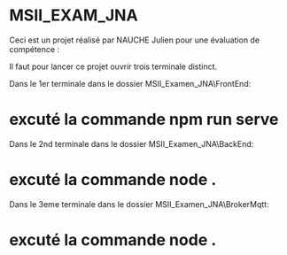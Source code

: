 # MSII_EXAM_JNA

Ceci est un projet réalisé par NAUCHE Julien pour une évaluation de compétence :

Il faut pour lancer ce projet ouvrir trois terminale distinct.

Dans le 1er terminale dans le dossier MSII_Examen_JNA\FrontEnd:
# excuté la commande npm run serve

Dans le 2nd terminale dans le dossier MSII_Examen_JNA\BackEnd:
# excuté la commande node .

Dans le 3eme terminale dans le dossier MSII_Examen_JNA\BrokerMqtt:
# excuté la commande node .